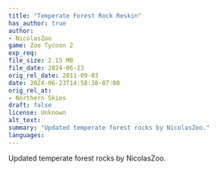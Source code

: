 ```yaml
---
title: "Temperate Forest Rock Reskin"
has_author: true
author: 
- NicolasZoo
game: Zoo Tycoon 2
exp_req: 
file_size: 2.15 MB
file_date: 2024-06-23
orig_rel_date: 2011-09-03
date: 2024-06-23T14:58:38-07:00
orig_rel_at: 
- Northern Skies
draft: false
license: Unknown
alt_text: 
summary: "Updated temperate forest rocks by NicolasZoo."
languages:
---
```


Updated temperate forest rocks by NicolasZoo.